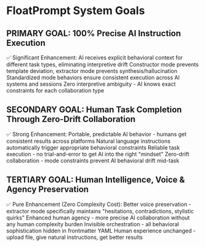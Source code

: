 # FloatPrompt System Goals

## PRIMARY GOAL: 100% Precise AI Instruction Execution
✅ Significant Enhancement:
AI receives explicit behavioral context for different task types, eliminating interpretive drift
Constructor mode prevents template deviation, extractor mode prevents synthesis/hallucination
Standardized mode behaviors ensure consistent execution across AI systems and sessions
Zero interpretive ambiguity - AI knows exact constraints for each collaboration type

## SECONDARY GOAL: Human Task Completion Through Zero-Drift Collaboration
✅ Strong Enhancement:
Portable, predictable AI behavior - humans get consistent results across platforms
Natural language instructions automatically trigger appropriate behavioral constraints
Reliable task execution - no trial-and-error to get AI into the right "mindset"
Zero-drift collaboration - mode constraints prevent AI behavioral drift mid-task

## TERTIARY GOAL: Human Intelligence, Voice & Agency Preservation
✅ Pure Enhancement (Zero Complexity Cost):
Better voice preservation - extractor mode specifically maintains "hesitations, contradictions, stylistic quirks"
Enhanced human agency - more precise AI collaboration without any human complexity burden
Invisible orchestration - all behavioral sophistication hidden in frontmatter YAML
Human experience unchanged - upload file, give natural instructions, get better results